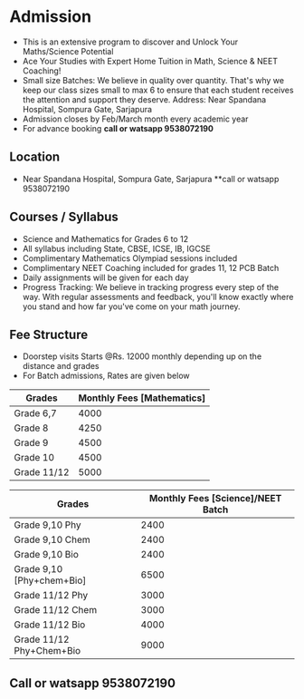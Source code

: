
# Admission
* This is an extensive program to discover and Unlock Your Maths/Science Potential
* Ace Your Studies with Expert Home Tuition in Math, Science & NEET Coaching!
* Small size Batches: We believe in quality over quantity. That's why we keep our class sizes small to max 6 to ensure that each student receives the attention and support they deserve. Address: Near Spandana Hospital, Sompura Gate, Sarjapura
* Admission closes by Feb/March month every academic year
* For advance booking **call or watsapp 9538072190**
  
## Location 
* Near Spandana Hospital, Sompura Gate, Sarjapura **call or watsapp 9538072190
  
## Courses / Syllabus
* Science and Mathematics for Grades 6 to 12
* All syllabus including State, CBSE, ICSE, IB, IGCSE
* Complimentary Mathematics Olympiad sessions included
* Complimentary NEET Coaching included for grades 11, 12 PCB Batch
* Daily assignments will be given for each day
* Progress Tracking: We believe in tracking progress every step of the way. With regular assessments and feedback, you'll know exactly where you stand and how far you've come on your math journey.

## Fee Structure
* Doorstep visits Starts @Rs. 12000 monthly depending up on the distance and grades
* For Batch admissions, Rates are given below

| Grades  | Monthly Fees [Mathematics] |
| ------------- | ------------- |
| Grade 6,7  | 4000  |
| Grade 8  | 4250  |
| Grade 9  | 4500  |
| Grade 10  | 4500  |
| Grade 11/12  | 5000 |

| Grades  | Monthly Fees [Science]/NEET Batch |
| ------------- | ------------- |
| Grade 9,10 Phy  | 2400  |
| Grade 9,10 Chem | 2400  |
| Grade 9,10 Bio  | 2400  |
| Grade 9,10 [Phy+chem+Bio] | 6500 |
| Grade 11/12 Phy | 3000 |
| Grade 11/12 Chem | 3000 |
| Grade 11/12 Bio | 4000 |
| Grade 11/12 Phy+Chem+Bio | 9000 |

## Call or watsapp 9538072190
